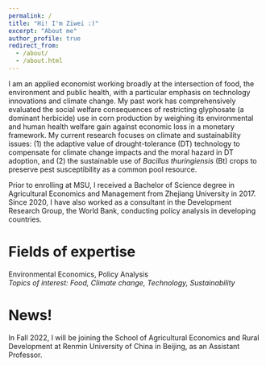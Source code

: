 ```yaml
---
permalink: /
title: "Hi! I'm Ziwei :)"
excerpt: "About me"
author_profile: true
redirect_from: 
  - /about/
  - /about.html
---
```



I am an applied economist working broadly at the intersection of food, the environment and public health, with a particular emphasis on technology innovations and climate change. My past work has comprehensively evaluated the social welfare consequences of restricting glyphosate (a dominant herbicide) use in corn production by weighing its environmental and human health welfare gain against economic loss in a monetary framework. My current research focuses on climate and sustainability issues: (1) the adaptive value of drought-tolerance (DT) technology to compensate for climate change impacts and the moral hazard in DT adoption, and (2) the sustainable use of *Bacillus thuringiensis* (Bt) crops to preserve pest susceptibility as a common pool resource.    

Prior to enrolling at MSU, I received a Bachelor of Science degree in Agricultural Economics and Management from Zhejiang University in 2017. Since 2020, I have also worked as a consultant in the Development Research Group, the World Bank, conducting policy analysis in developing countries. 

Fields of expertise 
======
Environmental Economics, Policy Analysis    
*Topics of interest: Food, Climate change, Technology, Sustainability*

News!
======
In Fall 2022, I will be joining the School of Agricultural Economics and Rural Development at Renmin University of China in Beijing, as an Assistant Professor.
